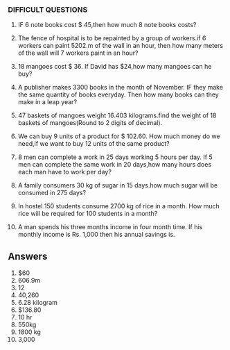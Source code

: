 ### DIFFICULT QUESTIONS

1. IF 6 note books cost $ 45,then how much 8 note books costs?

2. The fence of hospital is to be repainted by a group of workers.if 6 workers can paint 5202.m of the wall in an hour, then how many meters of the wall will 7 workers paint in an hour?

3. 18 mangoes cost $ 36. If David has $24,how many mangoes can he buy?

4. A publisher makes 3300 books in the month of November. IF they make the same quantity of books everyday. Then how many books can they make in a leap year?

5. 47 baskets of  mangoes weight 16.403 kilograms.find the weight of 18 baskets of mangoes(Round to 2 digits of decimal).

6. We can buy 9 units of a product for $ 102.60. How much money do we need,if we want to buy 12 units of the same product?

7. 8 men can complete a work in 25 days working 5 hours per day. If 5 men can complete the same work in 20 days,how many hours does each man have to work per day?

8. A family consumers 30 kg of sugar in 15 days.how much sugar will be consumed in 275 days?

9. In hostel 150 students consume 2700 kg of rice in a month. How much rice will be required for 100 students in a month?

10. A man spends his three months income in four month time. If his monthly income is Rs. 1,000 then his annual savings is.

## Answers
1. $60
2. 606.9m
3. 12
4. 40,260
5. 6.28 kilogram
6. $136.80
7. 10 hr
8. 550kg
9. 1800 kg
10. 3,000 